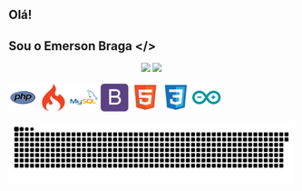 ## Olá! 
## Sou o Emerson Braga </> 
<div align="center">
<img heigth="160em" src="https://github-readme-stats.vercel.app/api?username=emersonviniciusbraga&show_icons=true&theme=radical&include_all_commits=true&count_private=true"/>
<img heigth="160em" src="https://github-readme-stats.vercel.app/api/top-langs/?username=emersonviniciusbraga&layout=compact&langs_count=7&theme=radical"/>
</div>
<div style="display: inline_block"><br>
    <img align-items="center" heigth="40" width="50" src="img/php-icon.svg">
    <img align-items="center" heigth="40" width="50" src="img/codeigniter-icon.svg">
    <img align-items="center" heigth="40" width="50" src="img/mysql-icon.svg">
    <img align-items="center" heigth="40" width="50" src="img/bootstrap-icon.svg">
    <img align-items="center" heigth="40" width="50" src="img/html-icon.svg">
    <img align-items="center" heigth="40" width="50" src="img/css-icon.svg">
    <img align-items="center" heigth="40" width="50" src="img/arduino-icon.svg">
</div>

![Snake animation](https://github.com/emersonviniciusbraga/emersonviniciusbraga/blob/output/github-contribution-grid-snake.svg)
